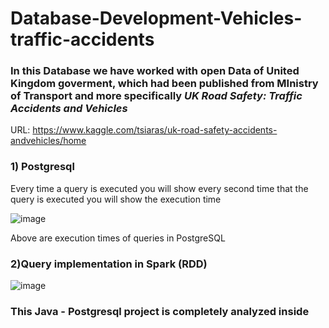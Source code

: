 # Database-Development-Vehicles-traffic-accidents 
### In this Database we have worked with open Data of United Kingdom goverment, which had been published from MInistry of Transport and more specifically *UK Road Safety: Traffic Accidents and Vehicles*
URL: https://www.kaggle.com/tsiaras/uk-road-safety-accidents-andvehicles/home

### 1) Postgresql 
Every time a query is executed you will show every second time that the query is executed you will show the execution time

![image](https://user-images.githubusercontent.com/39504405/96642709-3051f400-132f-11eb-8cda-4de5675f6fe4.png)

Above are execution times of queries in PostgreSQL


### 2)Query implementation in Spark (RDD)
![image](https://user-images.githubusercontent.com/39504405/96642954-8d4daa00-132f-11eb-931e-110ca411d0d0.png)

### This Java - Postgresql project is completely analyzed inside 
